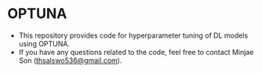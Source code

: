 # OPTUNA
- This repository provides code for hyperparameter tuning of DL models using OPTUNA.
- If you have any questions related to the code, feel free to contact Minjae Son (thsalswo536@gmail.com).
